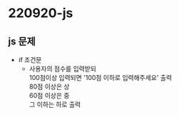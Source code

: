 # 220920-js

## js 문제
* if 조건문
  * 사용자의 점수를 입력받되<br>100점이상 입력되면 '100점 이하로 입력해주세요' 출력<br>80점 이상은 상<br>60점 이상은 중<br>그 이하는 하로 출력
